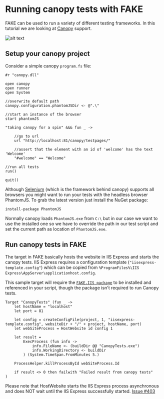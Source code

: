 # Running canopy tests with FAKE

FAKE can be used to run a variety of different testing frameworks. 
In this tutorial we are looking at [Canopy](http://lefthandedgoat.github.io/canopy/) support.

![alt text](pics/canopy/logo.jpg "Running canopy tests from FAKE")

## Setup your canopy project
Consider a simple canopy `program.fs` file:

	#r "canopy.dll"

	open canopy
	open runner
	open System

	//overwrite default path
	canopy.configuration.phantomJSDir <- @".\"

	//start an instance of the browser
	start phantomJS

	"taking canopy for a spin" &&& fun _ ->

	    //go to url
	    url "http://localhost:81/canopy/testpages/"

	    //assert that the element with an id of 'welcome' has the text 'Welcome'
	    "#welcome" == "Welcome"

	//run all tests
	run()

	quit()

Although [Selenium](http://docs.seleniumhq.org/) (which is the framework behind canopy) supports all browsers you might want to run your tests with the headless browser PhantomJS. To grab the latest version just install the NuGet package: 

	install-package PhantomJS

Normally canopy loads `PhantomJS.exe` from `C:\` but in our case we want to use the installed one so we have to override the path in our test script and set the current path as location of `PhantomJS.exe`.


## Run canopy tests in FAKE
The target in FAKE basically hosts the website in IIS Express and starts the canopy tests. IIS Express requires a configuration template (`"iisexpress-template.config"`) which can be copied from `%ProgramFiles%\IIS Express\AppServer\applicationhost.config`. 

This sample target will require the [`FAKE.IIS package`](http://fsharp.github.io/FAKE/iis.html) to be installed and referenced in your script, though the package isn't required to run Canopy tests.

	Target "CanopyTests" (fun _ ->
		let hostName = "localhost"
		let port = 81

	    let config = createConfigFile(project, 1, "iisexpress-template.config", websiteDir + "/" + project, hostName, port)
	    let webSiteProcess = HostWebsite id config 1

	    let result =
	        ExecProcess (fun info ->
	            info.FileName <- (buildDir @@ "CanopyTests.exe")
	            info.WorkingDirectory <- buildDir
	        ) (System.TimeSpan.FromMinutes 5.)

	    ProcessHelper.killProcessById webSiteProcess.Id
	 
	    if result <> 0 then failwith "Failed result from canopy tests"
	)

Please note that HostWebsite starts the IIS Express process asynchronous and does NOT wait until the IIS Express successfully started. [Issue #403](https://github.com/fsharp/FAKE/issues/403)

